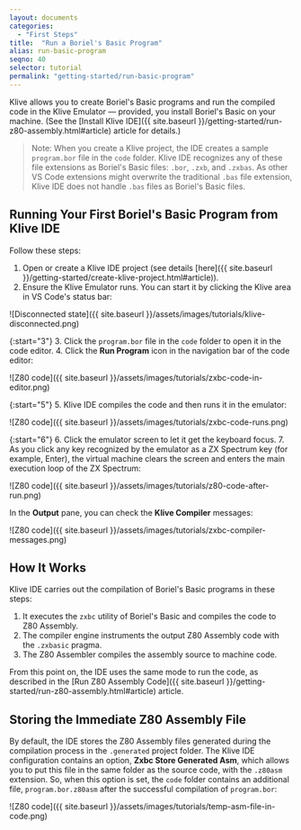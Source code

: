 ```yaml
---
layout: documents
categories: 
  - "First Steps"
title:  "Run a Boriel's Basic Program"
alias: run-basic-program
seqno: 40
selector: tutorial
permalink: "getting-started/run-basic-program"
---
```


Klive allows you to create Boriel's Basic programs and run the compiled code in the Klive Emulator &mdash; provided, you install Boriel's Basic on your machine. (See the [Install Klive IDE]({{ site.baseurl }}/getting-started/run-z80-assembly.html#article) article for details.)

> Note: When you create a Klive project, the IDE creates a sample `program.bor` file in the `code` folder. Klive IDE recognizes any of these file extensions as Boriel's Basic files: `.bor`, `.zxb`, and `.zxbas`. As other VS Code extensions might overwrite the traditional `.bas` file extension, Klive IDE does not handle `.bas` files as Boriel's Basic files.


## Running Your First Boriel's Basic Program from Klive IDE

Follow these steps:

1. Open or create a Klive IDE project (see details [here]({{ site.baseurl }}/getting-started/create-klive-project.html#article)).
2. Ensure the Klive Emulator runs. You can start it by clicking the Klive area in VS Code's status bar:

![Disconnected state]({{ site.baseurl }}/assets/images/tutorials/klive-disconnected.png)

{:start="3"}
3. Click the `program.bor` file in the `code` folder to open it in the code editor.
4. Click the **Run Program** icon in the navigation bar of the code editor:

![Z80 code]({{ site.baseurl }}/assets/images/tutorials/zxbc-code-in-editor.png)

{:start="5"}
5. Klive IDE compiles the code and then runs it in the emulator:

![Z80 code]({{ site.baseurl }}/assets/images/tutorials/zxbc-code-runs.png)

{:start="6"}
6. Click the emulator screen to let it get the keyboard focus.
7. As you click any key recognized by the emulator as a ZX Spectrum key (for example, Enter), the virtual machine clears the screen and enters the main execution loop of the ZX Spectrum:

![Z80 code]({{ site.baseurl }}/assets/images/tutorials/z80-code-after-run.png)

In the **Output** pane, you can check the **Klive Compiler** messages:

![Z80 code]({{ site.baseurl }}/assets/images/tutorials/zxbc-compiler-messages.png)

## How It Works

Klive IDE carries out the compilation of Boriel's Basic programs in these steps:

1. It executes the `zxbc` utility of Boriel's Basic and compiles the code to Z80 Assembly.
2. The compiler engine instruments the output Z80 Assembly code with the `.zxbasic` pragma.
3. The Z80 Assembler compiles the assembly source to machine code.

From this point on, the IDE uses the same mode to run the code, as described in the [Run Z80 Assembly Code]({{ site.baseurl }}/getting-started/run-z80-assembly.html#article) article.

## Storing the Immediate Z80 Assembly File

By default, the IDE stores the Z80 Assembly files generated during the compilation process in the `.generated` project folder.
The Klive IDE configuration contains an option, **Zxbc Store Generated Asm**, which allows you to put this file in the same folder as the source code, with the `.z80asm` extension. So, when this option is set, the `code` folder contains an additional file, `program.bor.z80asm` after the successful compilation of `program.bor`:

![Z80 code]({{ site.baseurl }}/assets/images/tutorials/temp-asm-file-in-code.png)






